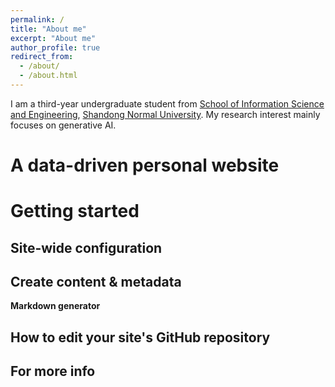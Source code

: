 ```yaml
---
permalink: /
title: "About me"
excerpt: "About me"
author_profile: true
redirect_from: 
  - /about/
  - /about.html
---
```


I am a third-year undergraduate student from [School of Information Science and Engineering](http://www.ischool.sdnu.edu.cn/), [Shandong Normal University](http://www.sdnu.edu.cn/). My research interest mainly focuses on generative AI.

A data-driven personal website
======

Getting started
======


Site-wide configuration
------


Create content & metadata
------


**Markdown generator**



How to edit your site's GitHub repository
------




For more info
------

